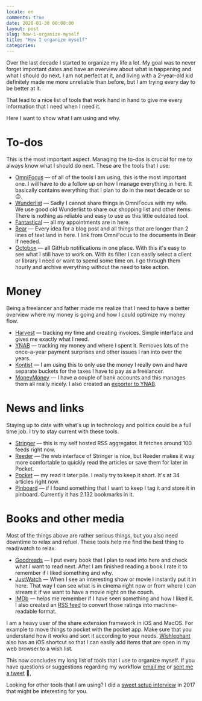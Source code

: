 ```yaml
---
locale: en
comments: true
date: 2020-01-30 00:00:00
layout: post
slug: how-i-organize-myself
title: "How I organize myself"
categories:
---
```

Over the last decade I started to organize my life a lot. My goal was to never forget important dates and have an overview about what is happening and what I should do next. I am not perfect at it, and living with a 2-year-old kid definitely made me more unreliable than before, but I am trying every day to be better at it.

That lead to a nice list of tools that work hand in hand to give me every information that I need when I need it.

Here I want to show what I am using and why. 

# To-dos

This is the most important aspect. Managing the to-dos is crucial for me to always know what I should
do next. These are the tools that I use:

* [OmniFocus](https://www.omnigroup.com/omnifocus) — of all of the tools I am using, this is the most important one. I will have to do a follow up on how I manage everything in here. It basically contains everything that I plan to do in the next decade or so 😉. 
* [Wunderlist](https://wunderlist.com/) — Sadly I cannot share things in OmniFocus with my wife. We use good old Wunderlist to share our shopping list and other items. There is nothing as reliable and easy to use as this little outdated tool.
* [Fantastical](https://flexibits.com/fantastical) — all my appointments are in here.
* [Bear](https://bear.app/) — Every idea for a blog post and all things that are longer than 2 lines of text land in here. I link from OmniFocus to the documents in Bear if needed.
* [Octobox](https://octobox.io/) — all GitHub notifications in one place. With this it's easy to see what I still have to work on. With its filter I can easily select a client or library I need or want to spend some time on. I go through them hourly and archive everything without the need to take action.

# Money

Being a freelancer and father made me realize that I need to have a better overview where my money
is going and how I could optimize my money flow.

* [Harvest](https://www.getharvest.com/) — tracking my time and creating invoices. Simple interface and gives me exactly what I need.
* [YNAB](https://www.youneedabudget.com/) — tracking my money and where I spent it. Removes lots of the once-a-year payment surprises and other issues I ran into over the years.
* [Kontist](https://kontist.com/) — I am using this to only use the money I really own and have separate buckets for the taxes I have to pay as a freelancer. 
* [MoneyMoney](https://moneymoney-app.com/) — I have a couple of bank accounts and this manages them all really nicely. I also created an [exporter to YNAB](https://github.com/bitboxer/moneymoney-ynab). 

# News and links

Staying up to date with what's up in technology and politics could be a full time job. I try
to stay current with these tools.

* [Stringer](https://github.com/swanson/stringer) — this is my self hosted RSS aggregator. It fetches around 100 feeds right now.
* [Reeder](https://www.reederapp.com/) — the web interface of Stringer is nice, but Reeder makes it way more comfortable to quickly read the articles or save them for later in Pocket.
* [Pocket](https://getpocket.com/) — my read it later pile. I really try to keep it short. It's at 34 articles right now.
* [Pinboard](https://pinboard.in) — if I found something that I want to keep I tag it and store it in pinboard. Currently it has 2.132 bookmarks in it.

# Books and other media

Most of the things above are rather serious things, but you also need downtime to relax and refuel. These tools help me find the best thing to read/watch to relax.

* [Goodreads](https://www.goodreads.com/) — I put every book that I plan to read into here and check what I want to read next. After I am finished reading a book I rate it to remember if I liked something and why.
* [JustWatch](https://www.justwatch.com/) — When I see an interesting show or movie I instantly put it in here. That way I can see what is in cinema right now or from where I can stream it if we want to have a movie night on the couch.
* [IMDb](https://www.imdb.com/) — helps me remember if I have seen something and how I liked it. I also created an [RSS feed](/2019/04/15/imdb-rss/) to convert those ratings into machine-readable format.

I am a heavy user of the share extension framework in iOS and MacOS. For example to move things to pocket with the pocket app. Make sure that you understand how it works and sort it according to your needs. [Wishlephant](https://wishlephant.com/browser-extensions) also has an iOS shortcut so that I can easily add items that are open in my web browser to a wish list.

This now concludes my long list of tools that I use to organize myself. If you have questions or suggestions regarding my workflow [email me](mailto:bodo@tasche.me) or [sent me a tweet](https://twitter.com/bitboxer) 👋,

Looking for other tools that I am using? I did a [sweet setup interview](https://thesweetsetup.com/bodo-tasches-mac-iphone-setup/) in 2017 that might be interesting for you.